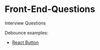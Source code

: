 # Front-End-Questions
Interview Questions

Debounce examples: 
 - [React Button](https://jsfiddle.net/cbond/p8d6e7nb/)
 
